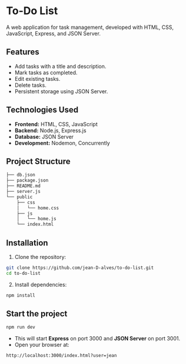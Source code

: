 # To-Do List

A web application for task management, developed with HTML, CSS, JavaScript, Express, and JSON Server.

## Features

- Add tasks with a title and description.
- Mark tasks as completed.
- Edit existing tasks.
- Delete tasks.
- Persistent storage using JSON Server.

## Technologies Used

- **Frontend:** HTML, CSS, JavaScript
- **Backend:** Node.js, Express.js
- **Database:** JSON Server
- **Development:** Nodemon, Concurrently

## Project Structure

```bash
├── db.json
├── package.json
├── README.md
├── server.js
└── public
    ├── css
    │   └── home.css
    ├── js
    │   └── home.js
    └── index.html
```

## Installation

1. Clone the repository:

```bash
git clone https://github.com/jean-D-alves/to-do-list.git
cd to-do-list
```

2. Install dependencies:

```bash
npm install
```

## Start the project

```bash
npm run dev
```

- This will start **Express** on port 3000 and **JSON Server** on port 3001.
- Open your browser at:

```bash
http://localhost:3000/index.html?user=jean
```
